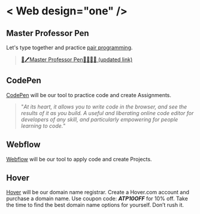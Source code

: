 # &lt; Web design="one" /&gt;

## Master Professor Pen

Let's type together and practice [pair programming](https://en.wikipedia.org/wiki/Pair_programming).

> [👔🖊️Master Professor Pen👩‍💻👨‍💻 \(updated link\)](https://codepen.io/manikoth/professor/eYmMMae?editors=1100)

## CodePen

[CodePen](https://codepen.io/) will be our tool to practice code and create Assignments.

> "_At its heart, it allows you to write code in the browser, and see the results of it as you build. A useful and liberating online code editor for developers of any skill, and particularly empowering for people learning to code._"

## Webflow

[Webflow](https://webflow.com/pricing) will be our tool to apply code and create Projects.

## Hover

[Hover](https://www.hover.com/) will be our domain name registrar. Create a Hover.com account and purchase a domain name. Use coupon code: _**ATP10OFF**_ for 10% off. Take the time to find the best domain name options for yourself. Don’t rush it.

